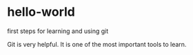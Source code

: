 # hello-world
first steps for learning and using git

Git is very helpful. It is one of the most important tools 
to learn.
